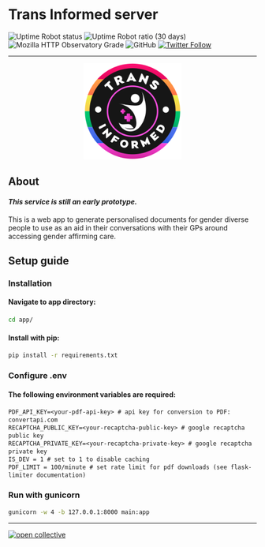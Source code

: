 # Trans Informed server

![Uptime Robot status](https://img.shields.io/uptimerobot/status/m793393353-5ef24de0db746db2e74fdfba) ![Uptime Robot ratio (30 days)](https://img.shields.io/uptimerobot/ratio/m793393353-5ef24de0db746db2e74fdfba) ![Mozilla HTTP Observatory Grade](https://img.shields.io/mozilla-observatory/grade/www.transinformed.co.uk?publish) ![GitHub](https://img.shields.io/github/license/beawitcht/transinformed-server) [![Twitter Follow](https://img.shields.io/twitter/follow/beawitcht?style=social)](https://www.twitter.com/beawitcht)
***

<p align="center">
    <img src="https://raw.githubusercontent.com/beawitcht/transinformed-server/main/app/static/images/logo.svg" width="200" alt="Trans Informed logo">
</p>

## About
#### ***This service is still an early prototype.***
This is a web app to generate personalised documents for gender diverse people to use as an aid in their conversations with their GPs around accessing gender affirming care.


## Setup guide

### Installation

#### Navigate to app directory:
```bash
cd app/
```
#### Install with pip:

```bash
pip install -r requirements.txt
```
### Configure .env
#### The following environment variables are required:
```
PDF_API_KEY=<your-pdf-api-key> # api key for conversion to PDF: convertapi.com
RECAPTCHA_PUBLIC_KEY=<your-recaptcha-public-key> # google recaptcha public key
RECAPTCHA_PRIVATE_KEY=<your-recaptcha-private-key> # google recaptcha private key
IS_DEV = 1 # set to 1 to disable caching
PDF_LIMIT = 100/minute # set rate limit for pdf downloads (see flask-limiter documentation)
```
### Run with gunicorn
```bash
gunicorn -w 4 -b 127.0.0.1:8000 main:app
```
***
[![open collective](https://opencollective.com/beawitching/donate/button.png?color=blue)](https://opencollective.com/beawitching)
